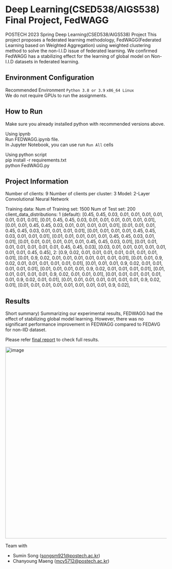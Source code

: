 # Deep Learning(CSED538/AIGS538) Final Project, FedWAGG

POSTECH 2023 Spring Deep Learning(CSED538/AIGS538) Project
This project proposes a federated learning methodology, FedWAGG(Federated Learning based on Weighted Aggregation) using weighted clustering method to solve the non-I.I.D issue of federated learning.
We confirmed FedWAGG has a stabilizing effect for the learning of global model on Non-I.I.D datasets in federated learning.

## Environment Configuration
Recommended Environment
`Python 3.8 or 3.9`
`x86_64 Linux` \
We do not require GPUs to run the assignments.

## How to Run
Make sure you already installed python with recommended versions above.

Using ipynb\
Run FEDWAGG.ipynb file. \
In Jupyter Notebook, you can use run `Run All` cells

Using python script\
pip install -r requirements.txt\
python FedWAGG.py

## Project Information
Number of clients: 9
Number of clients per cluster: 3
Model: 2-Layer Convolutional Neural Network

Training data:
	Num of Training set: 1500
	Num of Test set: 200
	client_data_distributions:
		1 (default): 
			[0.45, 0.45, 0.03, 0.01, 0.01, 0.01, 0.01, 0.01, 0.01, 0.01],
			[0.01, 0.45, 0.45, 0.03, 0.01, 0.01, 0.01, 0.01, 0.01, 0.01],
			[0.01, 0.01, 0.45, 0.45, 0.03, 0.01, 0.01, 0.01, 0.01, 0.01],
			[0.01, 0.01, 0.01, 0.45, 0.45, 0.03, 0.01, 0.01, 0.01, 0.01],
			[0.01, 0.01, 0.01, 0.01, 0.45, 0.45, 0.03, 0.01, 0.01, 0.01],
			[0.01, 0.01, 0.01, 0.01, 0.01, 0.45, 0.45, 0.03, 0.01, 0.01],
			[0.01, 0.01, 0.01, 0.01, 0.01, 0.01, 0.45, 0.45, 0.03, 0.01],
			[0.01, 0.01, 0.01, 0.01, 0.01, 0.01, 0.01, 0.45, 0.45, 0.03],
			[0.03, 0.01, 0.01, 0.01, 0.01, 0.01, 0.01, 0.01, 0.45, 0.45],
		2: 
		    	[0.9, 0.02, 0.01, 0.01, 0.01, 0.01, 0.01, 0.01, 0.01, 0.01],
			[0.01, 0.9, 0.02, 0.01, 0.01, 0.01, 0.01, 0.01, 0.01, 0.01],
			[0.01, 0.01, 0.9, 0.02, 0.01, 0.01, 0.01, 0.01, 0.01, 0.01],
			[0.01, 0.01, 0.01, 0.9, 0.02, 0.01, 0.01, 0.01, 0.01, 0.01],
			[0.01, 0.01, 0.01, 0.01, 0.9, 0.02, 0.01, 0.01, 0.01, 0.01],
			[0.01, 0.01, 0.01, 0.01, 0.01, 0.9, 0.02, 0.01, 0.01, 0.01],
			[0.01, 0.01, 0.01, 0.01, 0.01, 0.01, 0.9, 0.02, 0.01, 0.01],
			[0.01, 0.01, 0.01, 0.01, 0.01, 0.01, 0.01, 0.9, 0.02, 0.01],
			[0.01, 0.01, 0.01, 0.01, 0.01, 0.01, 0.01, 0.01, 0.9, 0.02],

## Results
Short summary)
Summarizing our experimental results, FEDWAGG had the effect of stabilizing global model learning. However, there was no significant performance improvement in FEDWAGG compared to FEDAVG for non-IID dataset.

Please refer [final report](https://github.com/junsoo37/FedWAGG/blob/master/FEDWAGG_report.pdf) to check full results.

<img width="600" alt="image" src="https://github.com/junsoo37/FedWAGG/assets/73781220/f239cef3-5a80-4f5d-b9bd-605b934c59a6">

Team with
  - Sumin Song (songsm921@postech.ac.kr)
  - Chanyoung Maeng (mcy5712@postech.ac.kr)

